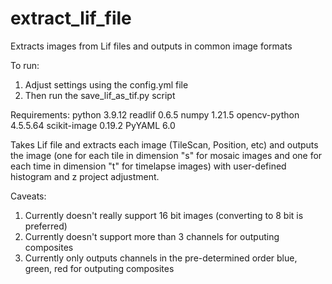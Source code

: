 # extract_lif_file
Extracts images from Lif files and outputs in common image formats

To run:
1) Adjust settings using the config.yml file
2) Then run the save_lif_as_tif.py script

Requirements:
python 3.9.12
readlif 0.6.5
numpy 1.21.5
opencv-python 4.5.5.64
scikit-image 0.19.2
PyYAML 6.0

Takes Lif file and extracts each image (TileScan, Position, etc) and outputs the image (one for each tile in dimension "s" for mosaic images and one for each time in dimension "t" for timelapse images) with user-defined histogram and z project adjustment.

Caveats:
1) Currently doesn't really support 16 bit images (converting to 8 bit is preferred)
2) Currently doesn't support more than 3 channels for outputing composites
3) Currently only outputs channels in the pre-determined order blue, green, red for outputing composites


